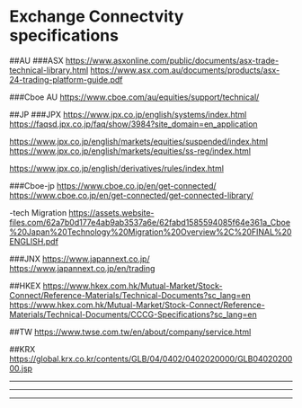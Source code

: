# Exchange Connectvity specifications

##AU
###ASX
https://www.asxonline.com/public/documents/asx-trade-technical-library.html
https://www.asx.com.au/documents/products/asx-24-trading-platform-guide.pdf

###Cboe AU
https://www.cboe.com/au/equities/support/technical/


##JP
###JPX
https://www.jpx.co.jp/english/systems/index.html
https://faqsd.jpx.co.jp/faq/show/3984?site_domain=en_application

https://www.jpx.co.jp/english/markets/equities/suspended/index.html
https://www.jpx.co.jp/english/markets/equities/ss-reg/index.html

https://www.jpx.co.jp/english/derivatives/rules/index.html

###Cboe-jp
https://www.cboe.co.jp/en/get-connected/
https://www.cboe.co.jp/en/get-connected/get-connected-library/

-tech Migration
https://assets.website-files.com/62a7b0d177e4ab9ab3537a6e/62fabd1585594085f64e361a_Cboe%20Japan%20Technology%20Migration%20Overview%2C%20FINAL%20ENGLISH.pdf

###JNX
https://www.japannext.co.jp/
https://www.japannext.co.jp/en/trading

##HKEX
https://www.hkex.com.hk/Mutual-Market/Stock-Connect/Reference-Materials/Technical-Documents?sc_lang=en
https://www.hkex.com.hk/Mutual-Market/Stock-Connect/Reference-Materials/Technical-Documents/CCCG-Specifications?sc_lang=en

##TW
https://www.twse.com.tw/en/about/company/service.html


##KRX
https://global.krx.co.kr/contents/GLB/04/0402/0402020000/GLB0402020000.jsp





-------------------------------------------------------------

-------------------------------------------------------------

-------------------------------------------------------------